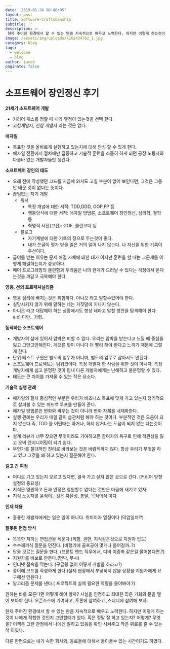 ```yaml
---
date: '2019-01-24 08:48:05'
layout: post
title: Software-Craftsmanship
subtitle: ''
description: >-
 현재 주어진 환경에서 할 수 있는 만큼 지속적으로 배우고 노력한다. 하지만 이렇게 하는것이 나에게 적합한 것인지 고민할때가 있다. 혹은 정말 잘 하고 있는지? 어떻게? 무엇을? 이책은 그런 관점에서 나에겐 잘하고 있음을 확인 시켜주고 작은 위로를 줄 수 있는 책 이였다.
image: /assets/img/uploads/k162434762_1.jpg
category: blog
tags:
  - welcome
  - blog
author: jacob
paginate: false
---
```


# 소프트웨어 장인정신 후기

**21세기  소프트웨어 개발**

- 커리어 패스를 정할 때 내가 열정이 있는것을 선택 한다.
- 고참개발자, 신참 개발자 라는 것은 없다.

**애자일**

- 목표한 것을 올바르게 실행하고 있는지에 대해 안심 할 수 있게 한다.
- 애자일 전환에서 절차에만 집중하고 기술적 훈련을 소흘히 하게 되면 공장 노동자와 다를바 없는 개발자들만 생긴다.

**소프트웨어 장인의 태도**

- 오래 전에 작성했던 코드를 지금에 와서도 고칠 부분이 없어 보인다면, 그것은 그동안 배운 것이 없다는 뜻이다.
- 끊임없는 자기 개발
    - 독서
        - 특정 개념에 대한 서적: TDD,DDD, OOP,FP 등
        - 행동양식에 대한 서적: 애자일 방법론, 소프트웨어 장인정신, 심리학, 철학등
        - 혁명적 서전(고전): GOF, 클린코더 등
    - 블로그
        - 자기계발에 대한 기록의 장으로 두는것이 좋다.
        - 내가 쓴글이 평가 받을 일은 거의 일어 나지 않는다. 나 자신을 위한 기록이 우선이다.
- 급여를 받는 이유는 문제 해결 자체에 대한 대가 이지만 훈련을 할 때는 그문제를 어떻게 해결하는지가 중요하다.
- 페어 프로그래밍의 불편함과 두려움은 나의 한계가 드러날 수 있다는 걱정에서 온다는것을 깨닫고 극복해야 한다.

**영웅, 선의 프로페셔널리즘**

- 영웅 심리에 빠지는것은 위험하다. 아니오 라고 말할수있어야 한다.
- 실망시키지 않기 위해 말하는 네는 거짓말에 지나지 않는다.
- 아니오 라고 대답해야 하는 상황에서도 항상 네라고 말할 방안을 탐색해야 한다 e.x) 다만.. 가령..

**동작하는 소프트웨어**

- 개발자의 삶에 있어서 압박은 피할 수 없다. 우리는 압박을 받는다고 느낄 때 중심을 잃고 고만고만해진다. 게으른 탓이 아니다 더 빨리 해야 한다고 느끼기 때문에 그렇게 한다.
- 단위 테스트 구현은 별도의 업무가 아니며, 별도의 업무로 잡아서도 안된다.
- 소프트웨어 프로젝트는 팀워크이다. 특정 개발자 한 사람을 위한 것이 아니다. 특정 개발자에게 쉽고 분명한 것이 팀내 다른 개발자에게는 난해하고 불분명할 수 있다.
- 태도는 큰 차이를 가져올 수 있는 작은 요소다.

**기술적 실행 관례**

- 애자일의 절차 중심적인 부분은 우리가 비즈니스 목표에 맞게 가고 있는지 정기적으로 살펴볼 수 있는 피드백 루프를 만들어 준다.
- 애자일 방법론은 변화와 싸우는 것이 아니라 변화 자체를 내재화한다.
- 실행 관례는 우리가 매일 같이 습관처럼 해야 하는 것이다. 부분적인 것은 도움이 되지 않는다.즉, TDD 를 어떤때는 하거나, 하지 않거나는 도움이 되지 않는 다는것이다.
- 설계 리뷰가 너무 잦으면 무엇이라도 기여하고픈 참여자의 욕구로 인해 객관성을 잃고 오버 엔지니어링이 되기 쉽다.
- 무언가를 절대적인 진리로 바라보는 것은 바람직하지 않다. 항상 우리가 무엇을 하고 있고 그것을 왜 하고 있는지 질문해야 한다.

**길고 긴 여정**

- 어디로 가고 있는지 모르고 있다면, 결국 가고 싶지 않은 곳으로 간다. (커리어 방향 설정의 중요성)
- 지식은 영원하고 돈과 안정은 영원할수 없다는 것만은 마음에 새기고 있자.
- 지식 노동자를 움직이는것은 자율성, 통달, 목적의식 이다.

**인재 채용**

- 훌륭한 개발자에게는 일은 일이 아니다. 취미이자 열정이다 (덕업일치!?)

**잘못된 면접 방식**

- 똑똑한 척하는 면접관을 세운다.(직함, 권한, 지식같은것으로 지원자 압도)
- 수수께끼식 질문을 던진다. (비행기에 골프공이 몇개나 들어갈까..?)
- 답을 모르는 질문을 한다. (프론트 엔드 직무에서, 디비 이중화 같은걸 물어본다면.?)
- 지원자를 바보로 만든다.(면박, 무시)
- 인터넷 접속을 막는다. (구글링 없이 어떻게 개발을 하라고?)
- 종이에 코드를 작성하게 한다.(실제 현장에서 부딪히지 않을 상황을 지원자에게 요구해선 안된다.)
- 알고리즘 문제를 낸다.( 프로젝트의 실제 필요한 역량을 물어봐야.?)

원하는 바를 모른다면 어떻게 해야 할까? 사실을 인정하고 최대한 많은 기회의 문을 열어 보아야 한다. 오픈소스에 기여하고, 토론에 참여하고 ,스터디에 참여해 보자.

현재 주어진 환경에서 할 수 있는 만큼 지속적으로 배우고 노력한다. 하지만 이렇게 하는것이 나에게 적합한 것인지 고민할때가 있다. 혹은 정말 잘 하고 있는지? 어떻게? 무엇을? 이책은 그런 관점에서 나에겐 잘하고 있음을 확인 시켜주고 작은 위로를 줄 수 있는 책 이였다.

다른 한편으로는 내가 속한 회사와, 동료들에 대해서 돌아볼수 있는 시간이기도 하였다.
